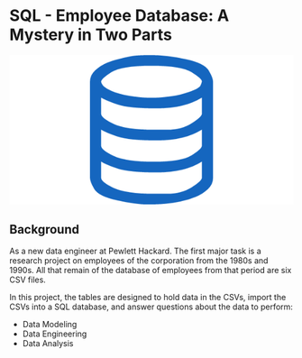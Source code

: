 # SQL - Employee Database: A Mystery in Two Parts

![sql.png](https://github.com/ofunkey/SQL/blob/master/SQL/sql.png)

## Background
As a new data engineer at Pewlett Hackard. The first major task is a research project on employees of the corporation from the 1980s and 1990s. All that remain of the database of employees from that period are six CSV files.

In this project, the tables are designed to hold data in the CSVs, import the CSVs into a SQL database, and answer questions about the data to perform:
* Data Modeling
* Data Engineering
* Data Analysis
